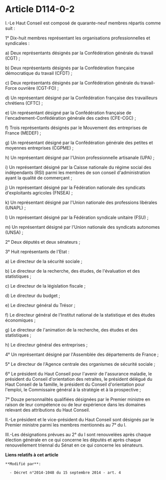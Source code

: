 # Article D114-0-2

I.-Le Haut Conseil est composé de quarante-neuf membres répartis comme suit : 

1° Dix-huit membres représentant les organisations professionnelles et syndicales : 

a) Deux représentants désignés par la Confédération générale du travail (CGT) ; 

b) Deux représentants désignés par la Confédération française démocratique du travail (CFDT) ; 

c) Deux représentants désignés par la Confédération générale du travail-Force ouvrière (CGT-FO) ; 

d) Un représentant désigné par la Confédération française des travailleurs chrétiens (CFTC) ; 

e) Un représentant désigné par la Confédération française de l'encadrement-Confédération générale des cadres (CFE-CGC) ; 

f) Trois représentants désignés par le Mouvement des entreprises de France (MEDEF) ; 

g) Un représentant désigné par la Confédération générale des petites et moyennes entreprises (CGPME) ; 

h) Un représentant désigné par l'Union professionnelle artisanale (UPA) ; 

i) Un représentant désigné par la Caisse nationale du régime social des indépendants (RSI) parmi les membres de son conseil
d'administration ayant la qualité de commerçant ; 

j) Un représentant désigné par la Fédération nationale des syndicats d'exploitants agricoles (FNSEA) ; 

k) Un représentant désigné par l'Union nationale des professions libérales (UNAPL) ; 

l) Un représentant désigné par la Fédération syndicale unitaire (FSU) ; 

m) Un représentant désigné par l'Union nationale des syndicats autonomes (UNSA) ; 

2° Deux députés et deux sénateurs ; 

3° Huit représentants de l'Etat : 

a) Le directeur de la sécurité sociale ; 

b) Le directeur de la recherche, des études, de l'évaluation et des statistiques ; 

c) Le directeur de la législation fiscale ; 

d) Le directeur du budget ; 

e) Le directeur général du Trésor ; 

f) Le directeur général de l'Institut national de la statistique et des études économiques ; 

g) Le directeur de l'animation de la recherche, des études et des statistiques ; 

h) Le directeur général des entreprises ; 

4° Un représentant désigné par l'Assemblée des départements de France ; 

5° Le directeur de l'Agence centrale des organismes de sécurité sociale ; 

6° Le président du Haut Conseil pour l'avenir de l'assurance maladie, le président du Conseil d'orientation des retraites, le
président délégué du Haut Conseil de la famille, le président du Conseil d'orientation pour l'emploi, le Commissaire général
à la stratégie et à la prospective ; 

7° Douze personnalités qualifiées désignées par le Premier ministre en raison de leur compétence ou de leur expérience dans
les domaines relevant des attributions du Haut Conseil. 

II.-Le président et le vice-président du Haut Conseil sont désignés par le Premier ministre parmi les membres mentionnés au
7° du I. 

III.-Les désignations prévues au 2° du I sont renouvelées après chaque élection générale en ce qui concerne les députés et
après chaque renouvellement triennal du Sénat en ce qui concerne les sénateurs.

**Liens relatifs à cet article**

	**Modifié par**:

	  - Décret n°2014-1048 du 15 septembre 2014 - art. 4
